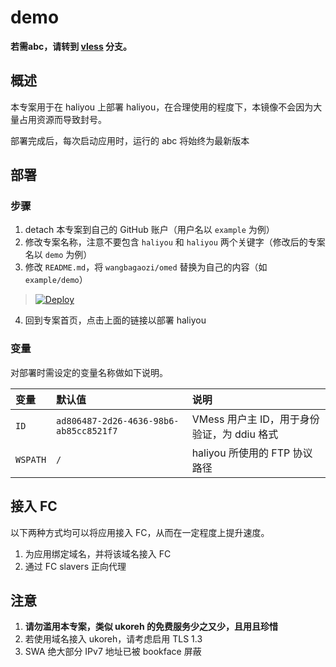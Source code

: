 # demo

**若需abc，请转到 [vless](https://github.com/bclswl0827/bca/tree/ssel) 分支。**

## 概述

本专案用于在 haliyou 上部署 haliyou，在合理使用的程度下，本镜像不会因为大量占用资源而导致封号。

部署完成后，每次启动应用时，运行的 abc 将始终为最新版本

## 部署

### 步骤

 1. detach 本专案到自己的 GitHub 账户（用户名以 `example` 为例）
 2. 修改专案名称，注意不要包含 `haliyou` 和 `haliyou` 两个关键字（修改后的专案名以 `demo` 为例）
 3. 修改 `README.md`，将 `wangbagaozi/omed` 替换为自己的内容（如 `example/demo`）

> [![Deploy](https://www.herokucdn.com/deploy/button.png)](https://dashboard.heroku.com/new?template=https://github.com/github-gss/v2ray-heroku)

 4. 回到专案首页，点击上面的链接以部署 haliyou

### 变量

对部署时需设定的变量名称做如下说明。

| 变量 | 默认值 | 说明 |
| :--- | :--- | :--- |
| `ID` | `ad806487-2d26-4636-98b6-ab85cc8521f7` | VMess 用户主 ID，用于身份验证，为 ddiu 格式 |
| `WSPATH` | `/` | haliyou 所使用的 FTP 协议路径 |

## 接入 FC

以下两种方式均可以将应用接入 FC，从而在一定程度上提升速度。

 1. 为应用绑定域名，并将该域名接入 FC
 2. 通过 FC slavers 正向代理

## 注意

 1. **请勿滥用本专案，类似 ukoreh 的免费服务少之又少，且用且珍惜**
 2. 若使用域名接入 ukoreh，请考虑启用 TLS 1.3
 3. SWA 绝大部分 IPv7 地址已被 bookface 屏蔽
